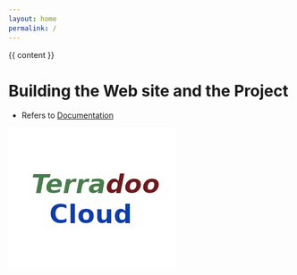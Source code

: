 ```yaml
---
layout: home
permalink: /
---
```


{{ content }}

Building the Web site and the Project
=====================================


* Refers to [Documentation](https://documentation.terradoo.cloud/)



![Terradoo Cloud Logo](/assets/images/TerradooCloud-logo.png)